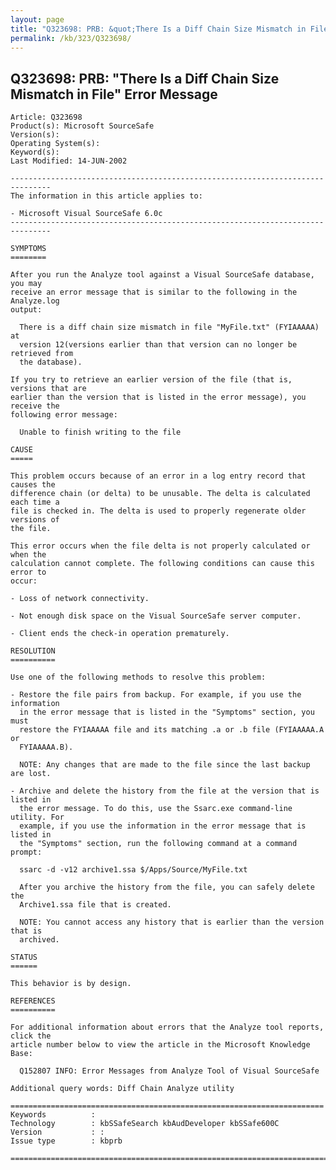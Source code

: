```yaml
---
layout: page
title: "Q323698: PRB: &quot;There Is a Diff Chain Size Mismatch in File&quot; Error Message"
permalink: /kb/323/Q323698/
---
```


## Q323698: PRB: &quot;There Is a Diff Chain Size Mismatch in File&quot; Error Message

	Article: Q323698
	Product(s): Microsoft SourceSafe
	Version(s): 
	Operating System(s): 
	Keyword(s): 
	Last Modified: 14-JUN-2002
	
	-------------------------------------------------------------------------------
	The information in this article applies to:
	
	- Microsoft Visual SourceSafe 6.0c 
	-------------------------------------------------------------------------------
	
	SYMPTOMS
	========
	
	After you run the Analyze tool against a Visual SourceSafe database, you may
	receive an error message that is similar to the following in the Analyze.log
	output:
	
	  There is a diff chain size mismatch in file "MyFile.txt" (FYIAAAAA) at
	  version 12(versions earlier than that version can no longer be retrieved from
	  the database).
	
	If you try to retrieve an earlier version of the file (that is, versions that are
	earlier than the version that is listed in the error message), you receive the
	following error message:
	
	  Unable to finish writing to the file
	
	CAUSE
	=====
	
	This problem occurs because of an error in a log entry record that causes the
	difference chain (or delta) to be unusable. The delta is calculated each time a
	file is checked in. The delta is used to properly regenerate older versions of
	the file.
	
	This error occurs when the file delta is not properly calculated or when the
	calculation cannot complete. The following conditions can cause this error to
	occur:
	
	- Loss of network connectivity.
	
	- Not enough disk space on the Visual SourceSafe server computer.
	
	- Client ends the check-in operation prematurely.
	
	RESOLUTION
	==========
	
	Use one of the following methods to resolve this problem:
	
	- Restore the file pairs from backup. For example, if you use the information
	  in the error message that is listed in the "Symptoms" section, you must
	  restore the FYIAAAAA file and its matching .a or .b file (FYIAAAAA.A or
	  FYIAAAAA.B).
	
	  NOTE: Any changes that are made to the file since the last backup are lost.
	
	- Archive and delete the history from the file at the version that is listed in
	  the error message. To do this, use the Ssarc.exe command-line utility. For
	  example, if you use the information in the error message that is listed in
	  the "Symptoms" section, run the following command at a command prompt:
	
	  ssarc -d -v12 archive1.ssa $/Apps/Source/MyFile.txt
	
	  After you archive the history from the file, you can safely delete the
	  Archive1.ssa file that is created.
	
	  NOTE: You cannot access any history that is earlier than the version that is
	  archived.
	
	STATUS
	======
	
	This behavior is by design.
	
	REFERENCES
	==========
	
	For additional information about errors that the Analyze tool reports, click the
	article number below to view the article in the Microsoft Knowledge Base:
	
	  Q152807 INFO: Error Messages from Analyze Tool of Visual SourceSafe
	
	Additional query words: Diff Chain Analyze utility
	
	======================================================================
	Keywords          :  
	Technology        : kbSSafeSearch kbAudDeveloper kbSSafe600C
	Version           : :
	Issue type        : kbprb
	
	=============================================================================
	

